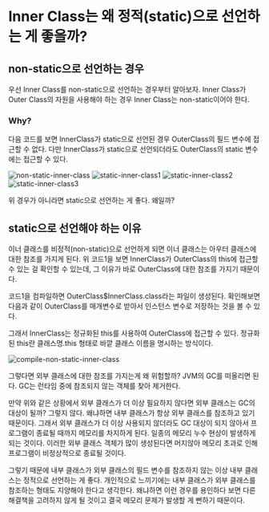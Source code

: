 # Inner Class는 왜 정적(static)으로 선언하는 게 좋을까?
## non-static으로 선언하는 경우
우선 Inner Class를 non-static으로 선언하는 경우부터 알아보자.
Inner Class가 Outer Class의 자원을 사용해야 하는 경우 Inner Class는 non-static이어야 한다.
### Why?
다음 코드를 보면 InnerClass가 static으로 선언된 경우 OuterClass의 필드 변수에 접근할 수 없다.
다만 InnerClass가 static으로 선언되더라도 OuterClass의 static 변수에는 접근할 수 있다.

![non-static-inner-class](../image/JAVA/non-static-inner-class.png)
![static-inner-class1](../image/JAVA/static-inner-class1.png)
![static-inner-class2](../image/JAVA/static-inner-class2.png)
![static-inner-class3](../image/JAVA/static-inner-class3.png)

위 경우가 아니라면 static으로 선언하는 게 좋다. 왜일까?
## static으로 선언해야 하는 이유
이너 클래스를 비정적(non-static)으로 선언하게 되면 이너 클래스는 아우터 클래스에 대한 참조를 가지게 된다. 
위 코드1을 보면 InnerClass가 OuterClass의 this에 접근할 수 있는 걸 확인할 수 있는데, 그 이유가 바로 OuterClass에 대한 참조를 가지기 때문이다.

코드1을 컴파일하면 OuterClass$InnerClass.class라는 파일이 생성된다. 
확인해보면 다음과 같이 OuterClass를 매개변수로 받아서 인스턴스 변수로 저장하는 것을 볼 수 있다. 

그래서 InnerClass는 정규화된 this를 사용하여 OuterClass에 접근할 수 있다. 
정규화된 this란 클래스명.this 형태로 바깥 클래스 이름을 명시하는 방식이다.

![compile-non-static-inner-class](../image/JAVA/compile-non-static-inner-class.png)

그렇다면 외부 클래스에 대한 참조를 가지는게 왜 위험할까? 
JVM의 GC를 떠올리면 된다. GC는 런타임 중에 참조되지 않는 객체를 찾아 제거한다. 

만약 위와 같은 상황에서 외부 클래스가 더 이상 필요하지 않다면 외부 클래스는 GC의 대상이 될까?
그렇지 않다. 왜냐하면 내부 클래스가 항상 외부 클래스를 참조하고 있기 때문이다.
그래서 외부 클래스가 더 이상 사용되지 않더라도 GC 대상이 되지 않아서 프로그램이 종료될 때까지 메모리를 차지하게 된다.
일종의 메모리 누수 현상이 발생하게 되는 것이다.
이러한 외부 클래스 객체가 많이 생성된다면 머지않아 메모리 초과로 인해 프로그램이 비정상적으로 종료될 것이다.

그렇기 때문에 내부 클래스가 외부 클래스의 필드 변수를 참조하지 않는 이상 내부 클래스는 정적으로 선언하는 게 좋다.
개인적으로 느끼기에는 내부 클래스가 외부 클래스를 참조하는 형태도 지양해야 한다고 생각한다.
왜냐하면 이런 경우를 용인하다 보면 다른 해결책을 고려하지 않게 될 것이고 결국 메모리 문제가 발생할 게 뻔하기 때문이다.
